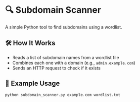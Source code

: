 # 🔍 Subdomain Scanner

A simple Python tool to find subdomains using a wordlist.

## 🛠️ How It Works
- Reads a list of subdomain names from a wordlist file
- Combines each one with a domain (e.g., `admin.example.com`)
- Sends an HTTP request to check if it exists

## 🧪 Example Usage

```bash
python subdomain_scanner.py example.com wordlist.txt
